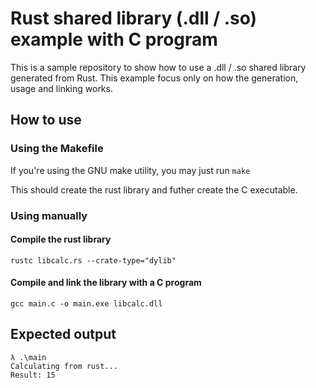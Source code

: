 # Rust shared library (.dll / .so) example with C program

This is a sample repository to show how to use a .dll / .so shared library generated from Rust.
This example focus only on how the generation, usage and linking works.

## How to use

### Using the Makefile

If you're using the GNU make utility, you may just run `make`

This should create the rust library and futher create the C executable.

### Using manually

#### Compile the rust library

```
rustc libcalc.rs --crate-type="dylib"
```

#### Compile and link the library with a C program

```
gcc main.c -o main.exe libcalc.dll
```

## Expected output

```
λ .\main
Calculating from rust...
Result: 15
```

